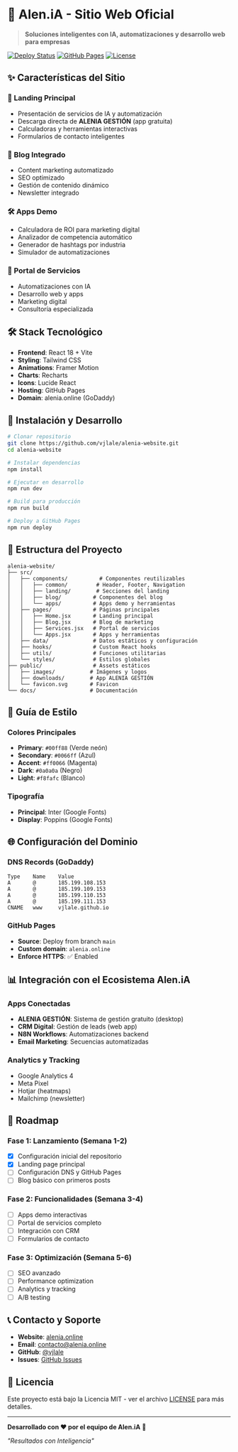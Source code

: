 # 🚀 Alen.iA - Sitio Web Oficial

> **Soluciones inteligentes con IA, automatizaciones y desarrollo web para empresas**

[![Deploy Status](https://img.shields.io/badge/deploy-success-green)](https://alenia.online)
[![GitHub Pages](https://img.shields.io/badge/GitHub%20Pages-enabled-blue)](https://vjlale.github.io/alenia-website)
[![License](https://img.shields.io/badge/license-MIT-green)](LICENSE)

## ✨ Características del Sitio

### 🎯 Landing Principal
- Presentación de servicios de IA y automatización
- Descarga directa de **ALENIA GESTIÓN** (app gratuita)
- Calculadoras y herramientas interactivas
- Formularios de contacto inteligentes

### 📝 Blog Integrado
- Content marketing automatizado
- SEO optimizado
- Gestión de contenido dinámico
- Newsletter integrado

### 🛠 Apps Demo
- Calculadora de ROI para marketing digital
- Analizador de competencia automático
- Generador de hashtags por industria
- Simulador de automatizaciones

### 🤖 Portal de Servicios
- Automatizaciones con IA
- Desarrollo web y apps
- Marketing digital
- Consultoría especializada

## 🛠 Stack Tecnológico

- **Frontend**: React 18 + Vite
- **Styling**: Tailwind CSS
- **Animations**: Framer Motion
- **Charts**: Recharts
- **Icons**: Lucide React
- **Hosting**: GitHub Pages
- **Domain**: alenia.online (GoDaddy)

## 🚀 Instalación y Desarrollo

```bash
# Clonar repositorio
git clone https://github.com/vjlale/alenia-website.git
cd alenia-website

# Instalar dependencias
npm install

# Ejecutar en desarrollo
npm run dev

# Build para producción
npm run build

# Deploy a GitHub Pages
npm run deploy
```

## 📁 Estructura del Proyecto

```
alenia-website/
├── src/
│   ├── components/          # Componentes reutilizables
│   │   ├── common/         # Header, Footer, Navigation
│   │   ├── landing/        # Secciones del landing
│   │   ├── blog/          # Componentes del blog
│   │   └── apps/          # Apps demo y herramientas
│   ├── pages/             # Páginas principales
│   │   ├── Home.jsx       # Landing principal
│   │   ├── Blog.jsx       # Blog de marketing
│   │   ├── Services.jsx   # Portal de servicios
│   │   └── Apps.jsx       # Apps y herramientas
│   ├── data/              # Datos estáticos y configuración
│   ├── hooks/             # Custom React hooks
│   ├── utils/             # Funciones utilitarias
│   └── styles/            # Estilos globales
├── public/                # Assets estáticos
│   ├── images/           # Imágenes y logos
│   ├── downloads/        # App ALENIA GESTIÓN
│   └── favicon.svg       # Favicon
└── docs/                 # Documentación
```

## 🎨 Guía de Estilo

### Colores Principales
- **Primary**: `#00ff88` (Verde neón)
- **Secondary**: `#0066ff` (Azul)
- **Accent**: `#ff0066` (Magenta)
- **Dark**: `#0a0a0a` (Negro)
- **Light**: `#f8fafc` (Blanco)

### Tipografía
- **Principal**: Inter (Google Fonts)
- **Display**: Poppins (Google Fonts)

## 🌐 Configuración del Dominio

### DNS Records (GoDaddy)
```
Type    Name    Value
A       @       185.199.108.153
A       @       185.199.109.153
A       @       185.199.110.153
A       @       185.199.111.153
CNAME   www     vjlale.github.io
```

### GitHub Pages
- **Source**: Deploy from branch `main`
- **Custom domain**: `alenia.online`
- **Enforce HTTPS**: ✅ Enabled

## 📊 Integración con el Ecosistema Alen.iA

### Apps Conectadas
- **ALENIA GESTIÓN**: Sistema de gestión gratuito (desktop)
- **CRM Digital**: Gestión de leads (web app)
- **N8N Workflows**: Automatizaciones backend
- **Email Marketing**: Secuencias automatizadas

### Analytics y Tracking
- Google Analytics 4
- Meta Pixel
- Hotjar (heatmaps)
- Mailchimp (newsletter)

## 🚀 Roadmap

### Fase 1: Lanzamiento (Semana 1-2)
- [x] Configuración inicial del repositorio
- [x] Landing page principal
- [ ] Configuración DNS y GitHub Pages
- [ ] Blog básico con primeros posts

### Fase 2: Funcionalidades (Semana 3-4)
- [ ] Apps demo interactivas
- [ ] Portal de servicios completo
- [ ] Integración con CRM
- [ ] Formularios de contacto

### Fase 3: Optimización (Semana 5-6)
- [ ] SEO avanzado
- [ ] Performance optimization
- [ ] Analytics y tracking
- [ ] A/B testing

## 📞 Contacto y Soporte

- **Website**: [alenia.online](https://alenia.online)
- **Email**: contacto@alenia.online
- **GitHub**: [@vjlale](https://github.com/vjlale)
- **Issues**: [GitHub Issues](https://github.com/vjlale/alenia-website/issues)

## 📄 Licencia

Este proyecto está bajo la Licencia MIT - ver el archivo [LICENSE](LICENSE) para más detalles.

---

**Desarrollado con ❤️ por el equipo de Alen.iA** 🚀

*"Resultados con Inteligencia"*